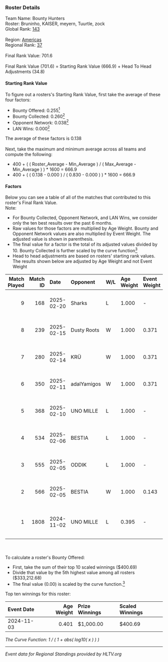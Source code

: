 ### Roster Details<br />
Team Name: Bounty Hunters<br />
Roster: Bruninho, KAISER, meyern, Tuurtle, zock<br />
Global Rank: [143](../../standings_global_2025_03_03.md)<br />
<br />
Region: [Americas]( ../../standings_americas_2025_03_03.md)<br />
Regional Rank: [37]( ../../standings_americas_2025_03_03.md)<br />
<br />
Final Rank Value:  701.6<br />
<br />
Final Rank Value (701.6) = Starting Rank Value (666.9) + Head To Head Adjustments (34.8)<br />

#### Starting Rank Value<br />
To figure out a rosters's Starting Rank Value, first take the average of these four factors:<br />
- Bounty Offered: 0.255[<sup>1</sup>](#table2)
- Bounty Collected: 0.260[<sup>2</sup>](#table1)
- Opponent Network: 0.038[<sup>2</sup>](#table1)
- LAN Wins: 0.000[<sup>2</sup>](#table1)

The average of these factors is 0.138<br />
<br />
Next, take the maximum and minimum average across all teams and compute the following:<br />
- 400 + ( ( Roster_Average - Min_Average ) / ( Max_Average - Min_Average ) ) * 1600 = 666.9
- 400 + ( ( 0.138 - 0.000 ) / ( 0.830 - 0.000 ) ) * 1600 = 666.9


#### Factors<br />
Below you can see a table of all of the matches that contributed to this roster's Final Rank Value.<br />
Note:<br />

- For Bounty Collected, Opponent Network, and LAN Wins, we consider only the ten best results over the past 6 months.
- Raw values for those factors are multiplied by Age Weight. Bounty and Opponent Network values are also multiplied by Event Weight. The adjusted value is shown in parenthesis.
- The final value for a factor is the total of its adjusted values divided by 10. Bounty Collected is further scaled by the curve function[<sup>3</sup>](#curveFunction)
- Head to head adjustments are based on rosters' starting rank values. The results shown below are adjusted by Age Weight and not Event Weight
<span id="table1"></span><br />


| Match Played | Match ID | Date       | Opponent    | W/L | Age Weight | Event Weight | Bounty Collected | Opponent Network | LAN Wins  | H2H Adj. | Roster                                   |
| -: | -: | :- | :- | :- | :- | :- | :- | :- | :- | -: | :- |
|            9 |      168 | 2025-02-20 | Sharks      | L   | 1.000      | -            | -                | -                | -         |    -5.48 | Bruninho, KAISER, meyern, Tuurtle, zock  |
|            8 |      239 | 2025-02-15 | Dusty Roots | W   | 1.000      | 0.371        | 0.008 (0.003)    | 0.396 (0.147)    | 0 (0.000) |    17.64 | Bruninho, KAISER, meyern, Tuurtle, zock  |
|            7 |      280 | 2025-02-14 | KRÜ         | W   | 1.000      | 0.371        | 0.001 (0.001)    | 0.186 (0.069)    | 0 (0.000) |    14.12 | Bruninho, KAISER, meyern, Tuurtle, zock  |
|            6 |      350 | 2025-02-11 | adalYamigos | W   | 1.000      | 0.371        | 0.004 (0.002)    | 0.235 (0.087)    | 0 (0.000) |    18.37 | Bruninho, KAISER, meyern, Tuurtle, zock  |
|            5 |      368 | 2025-02-10 | UNO MILLE   | L   | 1.000      | -            | -                | -                | -         |   -14.59 | Bruninho, KAISER, meyern, Tuurtle, zock  |
|            4 |      534 | 2025-02-06 | BESTIA      | L   | 1.000      | -            | -                | -                | -         |    -5.99 | Bruninho, KAISER, meyern, Tuurtle, zock  |
|            3 |      555 | 2025-02-05 | ODDIK       | L   | 1.000      | -            | -                | -                | -         |    -9.31 | Bruninho, KAISER, meyern, Tuurtle, zock  |
|            2 |      566 | 2025-02-05 | BESTIA      | W   | 1.000      | 0.143        | 0.065 (0.009)    | 0.575 (0.082)    | 0 (0.000) |    25.63 | Bruninho, KAISER, meyern, Tuurtle, zock  |
|            1 |     1808 | 2024-11-02 | UNO MILLE   | L   | 0.395      | -            | -                | -                | -         |    -5.62 | bnc, Bruninho, KAISER, meyern, SHOOWTiME |

<br />
<span id="table2"></span><br />
To calculate a roster's Bounty Offered:<br />

- First, take the sum of their top 10 scaled winnings ($400.69)
- Divide that value by the 5th highest value among all rosters ($333,212.68)
- The final value (0.00) is scaled by the curve function.[<sup>3</sup>](#curveFunction)

Top ten winnings for this roster:<br />

| Event Date | Age Weight | Prize Winnings | Scaled Winnings |
| :- | -: | :- | :- |
| 2024-11-03 |      0.401 | $1,000.00      | $400.69         |


<span id="curveFunction"></span>_The Curve Function: 1 / ( 1 + abs( log10( x ) ) )_<br />

---
_Event data for Regional Standings provided by HLTV.org_<br />
